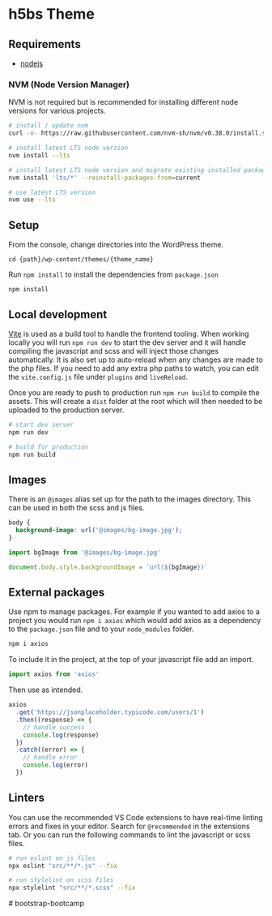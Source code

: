 # h5bs Theme
## Requirements

- [nodejs](https://nodejs.org/en/)

### NVM (Node Version Manager)

NVM is not required but is recommended for installing different node versions for various projects.

```bash
# install / update nvm
curl -o- https://raw.githubusercontent.com/nvm-sh/nvm/v0.38.0/install.sh | bash

# install latest LTS node version
nvm install --lts

# install latest LTS node version and migrate existing installed packages
nvm install 'lts/*' --reinstall-packages-from=current

# use latest LTS version
nvm use --lts
```

## Setup

From the console, change directories into the WordPress theme.

```
cd {path}/wp-content/themes/{theme_name}
```

Run `npm install` to install the dependencies from `package.json`

```
npm install
```

## Local development

[Vite](https://vitejs.dev/) is used as a build tool to handle the frontend tooling. When working locally you will run
`npm run dev` to start the dev server and it will handle compiling the javascript and scss and will inject those changes
automatically. It is also set up to auto-reload when any changes are made to the php files. If you need to add any 
extra php paths to watch, you can edit the `vite.config.js` file under `plugins` and `liveReload`.

Once you are ready to push to production run `npm run build` to compile the assets. This will create a `dist` folder at
the root which will then needed to be uploaded to the production server.

```bash
# start dev server
npm run dev

# build for production
npm run build
```

## Images

There is an `@images` alias set up for the path to the images directory. This can be used in both the scss and js files.

```scss
body {
  background-image: url('@images/bg-image.jpg');
}
```

```js
import bgImage from '@images/bg-image.jpg'

document.body.style.backgroundImage = `url(${bgImage})`
```

## External packages

Use npm to manage packages. For example if you wanted to add axios to a project you would run `npm i axios` which
would add axios as a dependency to the `package.json` file and to your `node_modules` folder.

```bash
npm i axios
```

To include it in the project, at the top of your javascript file add an import.

```js
import axios from 'axios'
```

Then use as intended.

```js
axios
  .get('https://jsonplaceholder.typicode.com/users/1')
  .then((response) => {
    // handle success
    console.log(response)
  })
  .catch((error) => {
    // handle error
    console.log(error)
  })
```

## Linters

You can use the recommended VS Code extensions to have real-time linting errors and fixes in your editor. Search for
`@recommended` in the extensions tab. Or you can run the following commands to lint the javascript or scss files.

```bash
# run eslint on js files
npx eslint "src/**/*.js" --fix

# run stylelint on scss files
npx stylelint "src/**/*.scss" --fix
```
#   b o o t s t r a p - b o o t c a m p  
 
